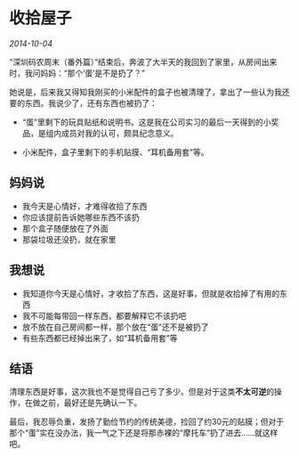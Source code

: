 # 收拾屋子

*2014-10-04*

“深圳码农周末（番外篇）”结束后，奔波了大半天的我回到了家里，从房间出来时，我问妈妈：“那个‘蛋’是不是扔了？”

她说是，后来我又得知我刚买的小米配件的盒子也被清理了，拿出了一些认为我还要的东西。我说少了，还有东西也被扔了：

- “蛋”里剩下的玩具贴纸和说明书。这是我在公司实习的最后一天得到的小奖品，是组内成员对我的认可，颇具纪念意义。

- 小米配件，盒子里剩下的手机贴膜、“耳机备用套”等。

## 妈妈说

- 我今天是心情好，才难得收拾了东西
- 你应该提前告诉她哪些东西不该扔
- 那个盒子随便放在了外面
- 那袋垃圾还没扔，就在家里

## 我想说

- 我知道你今天是心情好，才收拾了东西，这是好事，但就是收拾掉了有用的东西
- 我不可能每带回一样东西，都要解释它不该扔吧
- 放不放在自己房间都一样，那个放在“蛋”还不是被扔了
- 有些东西都已经掉出来了，如“耳机备用套”等

## 结语

清理东西是好事，这次我也不是觉得自己亏了多少。但是对于这类**不太可逆**的操作，在做之前，最好还是先确认一下。

最后，我忍辱负重，发扬了勤俭节约的传统美德，捡回了约30元的贴膜；但对于那个“蛋”实在没办法，我一气之下还是将那赤裸的“摩托车”扔了进去……就这样吧。